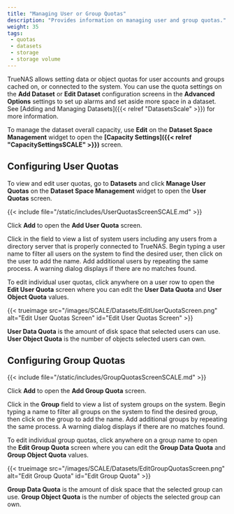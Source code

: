 ```yaml
---
title: "Managing User or Group Quotas"
description: "Provides information on managing user and group quotas."
weight: 35
tags: 
 - quotas
 - datasets
 - storage
 - storage volume
---
```


TrueNAS allows setting data or object quotas for user accounts and groups cached on, or connected to the system.
You can use the quota settings on the **Add Dataset** or **Edit Dataset** configuration screens in the **Advanced Options** settings to set up alarms and set aside more space in a dataset.
See [Adding and Managing Datasets]({{< relref "DatasetsScale" >}}) for more information.

To manage the dataset overall capacity, use **Edit** on the **Dataset Space Management** widget to open the **[Capacity Settings]({{< relref "CapacitySettingsSCALE" >}})** screen.

## Configuring User Quotas

To view and edit user quotas, go to **Datasets** and click **Manage User Quotas** on the **Dataset Space Management** widget to open the **User Quotas** screen.

{{< include file="/static/includes/UserQuotasScreenSCALE.md" >}}

Click **Add** to open the **Add User Quota** screen.

Click in the field to view a list of system users including any users from a directory server that is properly connected to TrueNAS.
Begin typing a user name to filter all users on the system to find the desired user, then click on the user to add the name.
Add additional users by repeating the same process. A warning dialog displays if there are no matches found.

To edit individual user quotas, click anywhere on a user row to open the **Edit User Quota** screen where you can edit the **User Data Quota** and **User Object Quota** values.

{{< trueimage src="/images/SCALE/Datasets/EditUserQuotaScreen.png" alt="Edit User Quotas Screen" id="Edit User Quotas Screen" >}}

**User Data Quota** is the amount of disk space that selected users can use. **User Object Quota** is the number of objects selected users can own.

## Configuring Group Quotas

{{< include file="/static/includes/GroupQuotasScreenSCALE.md" >}}

Click **Add** to open the **Add Group Quota** screen.

Click in the **Group** field to view a list of system groups on the system.
Begin typing a name to filter all groups on the system to find the desired group, then click on the group to add the name.
Add additional groups by repeating the same process. A warning dialog displays if there are no matches found.

To edit individual group quotas, click anywhere on a group name to open the **Edit Group Quota** screen where you can edit the **Group Data Quota** and **Group Object Quota** values.

{{< trueimage src="/images/SCALE/Datasets/EditGroupQuotasScreen.png" alt="Edit Group Quota" id="Edit Group Quota" >}}

**Group Data Quota** is the amount of disk space that the selected group can use. **Group Object Quota** is the number of objects the selected group can own.
